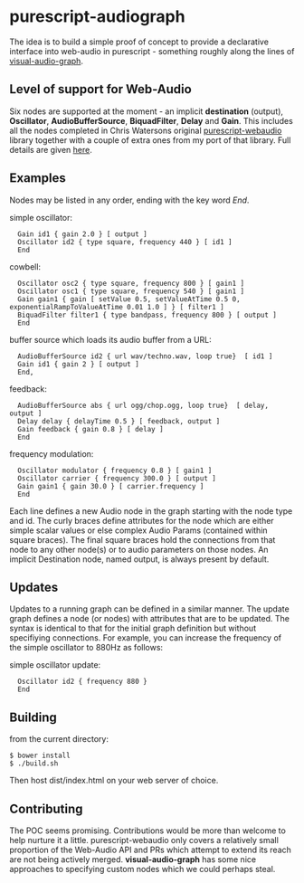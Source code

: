 purescript-audiograph
=====================

The idea is to build a simple proof of concept to provide a declarative interface into web-audio in purescript - something roughly along the lines of [visual-audio-graph](https://github.com/benji6/virtual-audio-graph).

Level of support for Web-Audio
------------------------------

Six nodes are supported at the moment - an implicit __destination__ (output), __Oscillator__, __AudioBufferSource__, __BiquadFilter__, __Delay__ and __Gain__. This includes all the nodes completed in Chris Watersons original [purescript-webaudio](https://github.com/waterson/purescript-webaudio) library together with a couple of extra ones from my port of that library. Full details are given [here](https://github.com/newlandsvalley/purescript-audiograph/blob/master/NODES.md).


Examples
--------

Nodes may be listed in any order, ending with the key word _End_.

simple oscillator:

```   
  Gain id1 { gain 2.0 } [ output ]
  Oscillator id2 { type square, frequency 440 } [ id1 ]
  End
```

cowbell:

```
  Oscillator osc2 { type square, frequency 800 } [ gain1 ]
  Oscillator osc1 { type square, frequency 540 } [ gain1 ]
  Gain gain1 { gain [ setValue 0.5, setValueAtTime 0.5 0, exponentialRampToValueAtTime 0.01 1.0 ] } [ filter1 ]
  BiquadFilter filter1 { type bandpass, frequency 800 } [ output ]
  End
```

buffer source which loads its audio buffer from a URL:

```
  AudioBufferSource id2 { url wav/techno.wav, loop true}  [ id1 ]
  Gain id1 { gain 2 } [ output ]
  End,
```

feedback:

```
  AudioBufferSource abs { url ogg/chop.ogg, loop true}  [ delay, output ]
  Delay delay { delayTime 0.5 } [ feedback, output ]
  Gain feedback { gain 0.8 } [ delay ]
  End
```

frequency modulation:

```
  Oscillator modulator { frequency 0.8 } [ gain1 ]
  Oscillator carrier { frequency 300.0 } [ output ]
  Gain gain1 { gain 30.0 } [ carrier.frequency ]
  End
```

Each line defines a new Audio node in the graph starting with the node type and id.  The curly braces define attributes for the node which are either simple scalar values or else complex Audio Params (contained within square braces). The final square braces hold the connections from that node to any other node(s) or to audio parameters on those nodes. An implicit Destination node, named output, is always present by default.

Updates
-------

Updates to a running graph can be defined in a similar manner.  The update graph defines a node (or nodes) with attributes that are to be updated.  The syntax is identical to that for the initial graph definition but without specifiying connections.  For example, you can increase the frequency of the simple oscillator to 880Hz as follows:

simple oscillator update:

```
  Oscillator id2 { frequency 880 }
  End
```

Building
--------

from the current directory:

    $ bower install
    $ ./build.sh

Then host dist/index.html on your web server of choice.

Contributing
------------

The POC seems promising.  Contributions would be more than welcome to help nurture it a little. purescript-webaudio only covers a relatively small proportion of the Web-Audio API and PRs which attempt to extend its reach are not being actively merged. __visual-audio-graph__ has some nice approaches to specifying custom nodes which we could perhaps steal.
